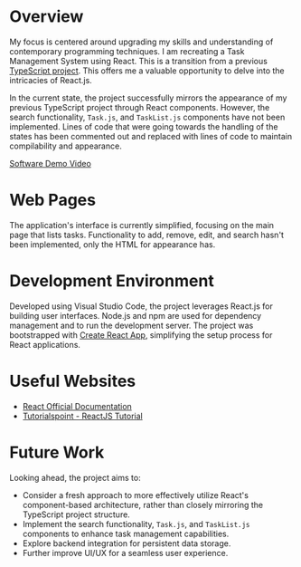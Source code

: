 # Overview

My focus is centered around upgrading my skills and understanding of contemporary programming techniques. I am recreating a Task Management System using React. This is a transition from a previous [TypeScript project](https://github.com/sowbyspencer/Web-Based-Task-Management-System). This offers me a valuable opportunity to delve into the intricacies of React.js.

In the current state, the project successfully mirrors the appearance of my previous TypeScript project through React components. However, the search functionality, `Task.js`, and `TaskList.js` components have not been implemented. Lines of code that were going towards the handling of the states has been commented out and replaced with lines of code to maintain compilability and appearance.

[Software Demo Video](https://youtu.be/kR7GgyhSDM4)

# Web Pages

The application's interface is currently simplified, focusing on the main page that lists tasks. Functionality to add, remove, edit, and search hasn't been implemented, only the HTML for appearance has.

# Development Environment

Developed using Visual Studio Code, the project leverages React.js for building user interfaces. Node.js and npm are used for dependency management and to run the development server. The project was bootstrapped with [Create React App](https://github.com/facebook/create-react-app), simplifying the setup process for React applications.

# Useful Websites

- [React Official Documentation](https://reactjs.org/docs/getting-started.html)
- [Tutorialspoint - ReactJS Tutorial](https://www.tutorialspoint.com/reactjs/index.htm)

# Future Work

Looking ahead, the project aims to:

- Consider a fresh approach to more effectively utilize React's component-based architecture, rather than closely mirroring the TypeScript project structure.
- Implement the search functionality, `Task.js`, and `TaskList.js` components to enhance task management capabilities.
- Explore backend integration for persistent data storage.
- Further improve UI/UX for a seamless user experience.
